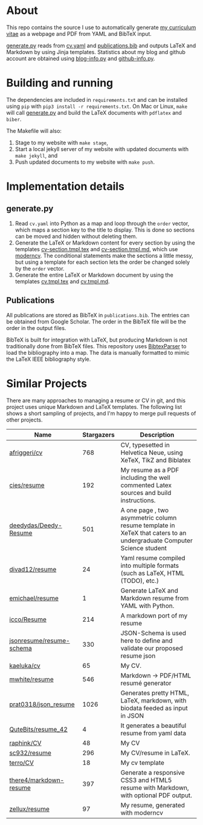 # About
This repo contains the source I use to automatically generate
[my curriculum vitae](http://bamos.io/cv) as a webpage and PDF
from YAML and BibTeX input.

[generate.py][generate.py] reads from [cv.yaml][cv.yaml] and
[publications.bib][publications.bib] and outputs LaTeX and Markdown
by using Jinja templates.
Statistics about my blog and github account are obtained
using [blog-info.py][blog-info.py] and [github-info.py][github-info.py].

# Building and running
The dependencies are included in `requirements.txt` and can be
installed
using `pip` with `pip3 install -r requirements.txt`.
On Mac or Linux, `make` will call [generate.py][generate.py] and
build the LaTeX documents with `pdflatex` and `biber`.

The Makefile will also:

1. Stage to my website with `make stage`,
2. Start a local jekyll server of my website with updated
  documents with `make jekyll`, and
3. Push updated documents to my website with `make push`.

# Implementation details
## generate.py
1. Read `cv.yaml` into Python as a map and loop through the
   `order` vector,
   which maps a section key to the title to display.
   This is done so sections can be moved and hidden without
   deleting them.
2. Generate the LaTeX or Markdown content for every section by
   using the templates
   [cv-section.tmpl.tex][cv-section.tmpl.tex] and
   [cv-section.tmpl.md][cv-section.tmpl.md], which use
   [moderncv](http://www.ctan.org/pkg/moderncv).
   The conditional statements make the sections a little messy,
   but using a template for each section lets the order be changed
   solely by the `order` vector.
3. Generate the entire LaTeX or Markdown document by using
   the templates [cv.tmpl.tex][cv.tmpl.tex] and
   [cv.tmpl.md][cv.tmpl.md].

## Publications
All publications are stored as BibTeX in `publications.bib`.
The entries can be obtained from Google Scholar.
The order in the BibTeX file will be the order in
the output files.

BibTeX is built for integration with LaTeX, but producing
Markdown is not traditionally done from BibTeX files.
This repository uses [BibtexParser][bibtexparser] to load the
bibliography into a map.
The data is manually formatted to mimic the LaTeX
IEEE bibliography style.

# Similar Projects
There are many approaches to managing a resume or CV in git,
and this project uses unique Markdown and LaTeX templates.
The following list shows a short sampling of projects,
and I'm happy to merge pull requests of other projects.

<!--
To generate the following list, install https://github.com/jacquev6/PyGithub
and download the `github-repo-summary.py` script from
https://github.com/bamos/python-scripts/blob/master/python3/github-repo-summary.py.
Please add projects to the list in the comment and in the table below.

github-repo-summary.py \
  afriggeri/cv \
  cies/resume \
  deedydas/Deedy-Resume \
  divad12/resume \
  emichael/resume \
  icco/Resume \
  jsonresume/resume-schema \
  kaeluka/cv \
  mwhite/resume \
  prat0318/json_resume \
  qutebits/resume_42 \
  raphink/CV \
  sc932/resume \
  terro/CV \
  there4/markdown-resume \
  zellux/resume
-->

Name | Stargazers | Description
----|----|----
[afriggeri/cv](https://github.com/afriggeri/cv) | 768 | CV, typesetted in Helvetica Neue, using XeTeX, TikZ and Biblatex
[cies/resume](https://github.com/cies/resume) | 192 | My resume as a PDF including the well commented Latex sources and build instructions.
[deedydas/Deedy-Resume](https://github.com/deedydas/Deedy-Resume) | 501 | A one page , two asymmetric column resume template in XeTeX that caters to an undergraduate Computer Science student
[divad12/resume](https://github.com/divad12/resume) | 24 | Yaml resume compiled into multiple formats (such as LaTeX, HTML (TODO), etc.)
[emichael/resume](https://github.com/emichael/resume) | 1 | Generate LaTeX and Markdown resume from YAML with Python.
[icco/Resume](https://github.com/icco/Resume) | 214 | A markdown port of my resume
[jsonresume/resume-schema](https://github.com/jsonresume/resume-schema) | 330 | JSON-Schema is used here to define and validate our proposed resume json
[kaeluka/cv](https://github.com/kaeluka/cv) | 65 | My CV.
[mwhite/resume](https://github.com/mwhite/resume) | 546 | Markdown -> PDF/HTML resumé generator
[prat0318/json_resume](https://github.com/prat0318/json_resume) | 1026 | Generates pretty HTML, LaTeX, markdown, with biodata feeded as input in JSON
[QuteBits/resume_42](https://github.com/QuteBits/resume_42) | 4 | It generates a beautiful resume from yaml data
[raphink/CV](https://github.com/raphink/CV) | 48 | My CV
[sc932/resume](https://github.com/sc932/resume) | 296 | My CV/resume in LaTeX.
[terro/CV](https://github.com/terro/CV) | 18 | My cv template
[there4/markdown-resume](https://github.com/there4/markdown-resume) | 397 | Generate a responsive CSS3 and HTML5 resume with Markdown, with optional PDF output.
[zellux/resume](https://github.com/zellux/resume) | 97 | My resume, generated with moderncv

[generate.py]: https://github.com/bamos/cv/blob/master/generate.py
[publications.bib]: https://github.com/bamos/cv/blob/master/publications.bib
[cv.yaml]: https://github.com/bamos/cv/blob/master/cv.yaml
[blog-info.py]: https://github.com/bamos/cv/blob/master/blog-info.py
[github-info.py]: https://github.com/bamos/cv/blob/master/github-info.py
[Requirements.txt]: https://github.com/bamos/cv/blob/master/Requirements.txt
[cv-section.tmpl.tex]: https://github.com/bamos/cv/blob/master/tmpl/cv-section.tmpl.tex
[cv-section.tmpl.md]: https://github.com/bamos/cv/blob/master/tmpl/cv-section.tmpl.md
[cv.tmpl.tex]: https://github.com/bamos/cv/blob/master/tmpl/cv.tmpl.tex
[cv.tmpl.md]: https://github.com/bamos/cv/blob/master/tmpl/cv.tmpl.md
[bibtexparser]: https://bibtexparser.readthedocs.org/en/latest/index.html
